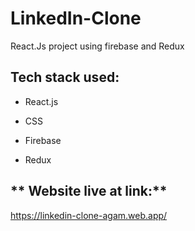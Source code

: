 # LinkedIn-Clone
React.Js project using firebase and Redux

## **Tech stack used:**
- React.js
* CSS
+ Firebase
- Redux

## ** Website live at link:**
https://linkedin-clone-agam.web.app/
